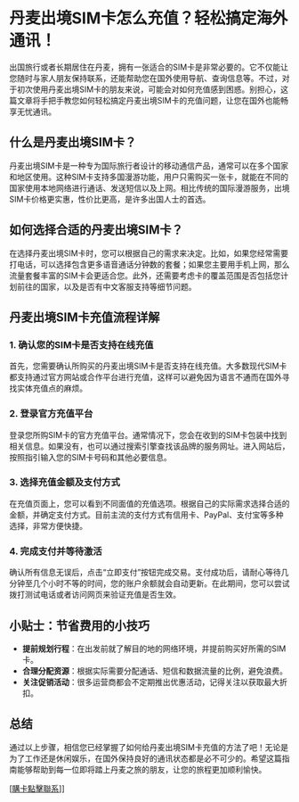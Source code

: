 # 丹麦出境SIM卡怎么充值？轻松搞定海外通讯！

出国旅行或者长期居住在丹麦，拥有一张适合的SIM卡是非常必要的。它不仅能让您随时与家人朋友保持联系，还能帮助您在国外使用导航、查询信息等。不过，对于初次使用丹麦出境SIM卡的朋友来说，可能会对如何充值感到困惑。别担心，这篇文章将手把手教您如何轻松搞定丹麦出境SIM卡的充值问题，让您在国外也能畅享无忧通讯。

## 什么是丹麦出境SIM卡？

丹麦出境SIM卡是一种专为国际旅行者设计的移动通信产品，通常可以在多个国家和地区使用。这种SIM卡支持多国漫游功能，用户只需购买一张卡，就能在不同的国家使用本地网络进行通话、发送短信以及上网。相比传统的国际漫游服务，出境SIM卡价格更实惠，性价比更高，是许多出国人士的首选。

## 如何选择合适的丹麦出境SIM卡？

在选择丹麦出境SIM卡时，您可以根据自己的需求来决定。比如，如果您经常需要打电话，可以选择包含更多语音通话分钟数的套餐；如果您主要用手机上网，那么流量套餐丰富的SIM卡会更适合您。此外，还需要考虑卡的覆盖范围是否包括您计划前往的国家，以及是否有中文客服支持等细节问题。

## 丹麦出境SIM卡充值流程详解

### 1. 确认您的SIM卡是否支持在线充值
首先，您需要确认所购买的丹麦出境SIM卡是否支持在线充值。大多数现代SIM卡都支持通过官方网站或合作平台进行充值，这样可以避免因为语言不通而在国外寻找实体充值点的麻烦。

### 2. 登录官方充值平台
登录您所购SIM卡的官方充值平台。通常情况下，您会在收到的SIM卡包装中找到相关信息。如果没有，也可以通过搜索引擎查找该品牌的服务网址。进入网站后，按照指引输入您的SIM卡号码和其他必要信息。

### 3. 选择充值金额及支付方式
在充值页面上，您可以看到不同面值的充值选项。根据自己的实际需求选择合适的金额，并确定支付方式。目前主流的支付方式有信用卡、PayPal、支付宝等多种选择，非常方便快捷。

### 4. 完成支付并等待激活
确认所有信息无误后，点击“立即支付”按钮完成交易。支付成功后，请耐心等待几分钟至几个小时不等的时间，您的账户余额就会自动更新。在此期间，您可以尝试拨打测试电话或者访问网页来验证充值是否生效。

## 小贴士：节省费用的小技巧

- **提前规划行程**：在出发前就了解目的地的网络环境，并提前购买好所需的SIM卡。
- **合理分配资源**：根据实际需要分配通话、短信和数据流量的比例，避免浪费。
- **关注促销活动**：很多运营商都会不定期推出优惠活动，记得关注以获取最大折扣。

## 总结

通过以上步骤，相信您已经掌握了如何给丹麦出境SIM卡充值的方法了吧！无论是为了工作还是休闲娱乐，在国外保持良好的通讯状态都是必不可少的。希望这篇指南能够帮助到每一位即将踏上丹麦之旅的朋友，让您的旅程更加顺利愉快。

[[購卡點擊聯系](https://t.me/s/esim1088)]]